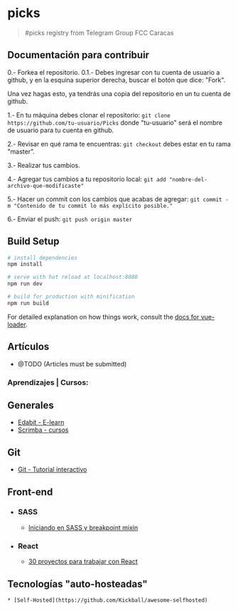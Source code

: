 # picks

> #picks registry from Telegram Group FCC Caracas

## Documentación para contribuir

0.- Forkea el repositorio. 
0.1.- Debes ingresar con tu cuenta de usuario a github, y en la esquina superior derecha, buscar el botón que dice: "Fork".

Una vez hagas esto, ya tendrás una copia del repositorio en un tu cuenta de github.

1.- En tu máquina debes clonar el repositorio: 
`git clone https://github.com/tu-usuario/Picks`
donde "tu-usuario" será el nombre de usuario para tu cuenta en github. 

2.- Revisar en qué rama te encuentras: 
`git checkout` debes estar en tu rama "master".

3.- Realizar tus cambios.

4.- Agregar tus cambios a tu repositorio local:
`git add "nombre-del-archivo-que-modificaste"`

5.- Hacer un commit con los cambios que acabas de agregar:
`git commit -m "Contenido de tu commit lo más explícito posible."`

6.- Enviar el push:
`git push origin master`

## Build Setup

``` bash
# install dependencies
npm install

# serve with hot reload at localhost:8080
npm run dev

# build for production with minification
npm run build
```

For detailed explanation on how things work, consult the [docs for vue-loader](http://vuejs.github.io/vue-loader).

## Artículos
- @TODO (Articles must be submitted)

### Aprendizajes | Cursos:
  ## Generales
  * [Edabit - E-learn](https://edabit.com/)
  * [Scrimba - cursos](https://scrimba.com/)

  ## Git
  * [Git - Tutorial interactivo](https://learngitbranching.js.org/)

## Front-end
- ### SASS
	* [Iniciando en SASS y breakpoint mixin](https://responsivedesign.is/develop/getting-started-with-sass-and-breakpoint-mixin/)
- ### React
  * [30 proyectos para trabajar con React](https://medium.freecodecamp.org/every-time-you-build-a-to-do-list-app-a-puppy-dies-505b54637a5d)


## Tecnologías "auto-hosteadas"

    * [Self-Hosted](https://github.com/Kickball/awesome-selfhosted)
